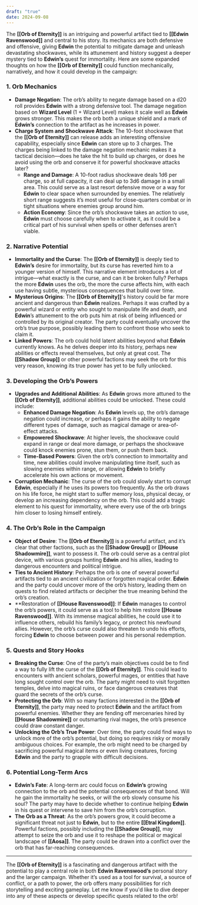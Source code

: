 ```yaml
---
draft: "true"
date: 2024-09-08
---
```



The **[[Orb of Eternity]]** is an intriguing and powerful artifact tied to **[[Edwin Ravenswood]]** and central to his story. Its mechanics are both defensive and offensive, giving **Edwin** the potential to mitigate damage and unleash devastating shockwaves, while its attunement and history suggest a deeper mystery tied to **Edwin’s** quest for immortality. Here are some expanded thoughts on how the **[[Orb of Eternity]]** could function mechanically, narratively, and how it could develop in the campaign:

### 1. **Orb Mechanics**
   - **Damage Negation**: The orb’s ability to negate damage based on a d20 roll provides **Edwin** with a strong defensive tool. The damage negation based on **Wizard Level** (1 + Wizard Level) makes it scale well as **Edwin** grows stronger. This makes the orb both a unique shield and a mark of **Edwin’s** connection to the artifact as he increases in power.
   - **Charge System and Shockwave Attack**: The 10-foot shockwave that the **[[Orb of Eternity]]** can release adds an interesting offensive capability, especially since **Edwin** can store up to 3 charges. The charges being linked to the damage negation mechanic makes it a tactical decision—does he take the hit to build up charges, or does he avoid using the orb and conserve it for powerful shockwave attacks later?
     - **Range and Damage**: A 10-foot radius shockwave deals 1d6 per charge, so at full capacity, it can deal up to 3d6 damage in a small area. This could serve as a last resort defensive move or a way for **Edwin** to clear space when surrounded by enemies. The relatively short range suggests it’s most useful for close-quarters combat or in tight situations where enemies group around him.
     - **Action Economy**: Since the orb’s shockwave takes an action to use, **Edwin** must choose carefully when to activate it, as it could be a critical part of his survival when spells or other defenses aren’t viable.

### 2. **Narrative Potential**
   - **Immortality and the Curse**: The **[[Orb of Eternity]]** is deeply tied to **Edwin’s** desire for immortality, but its curse has reverted him to a younger version of himself. This narrative element introduces a lot of intrigue—what exactly is the curse, and can it be broken fully? Perhaps the more **Edwin** uses the orb, the more the curse affects him, with each use having subtle, mysterious consequences that build over time.
   - **Mysterious Origins**: The **[[Orb of Eternity]]**'s history could be far more ancient and dangerous than **Edwin** realizes. Perhaps it was crafted by a powerful wizard or entity who sought to manipulate life and death, and **Edwin**’s attunement to the orb puts him at risk of being influenced or controlled by its original creator. The party could eventually uncover the orb’s true purpose, possibly leading them to confront those who seek to claim it.
   - **Linked Powers**: The orb could hold latent abilities beyond what **Edwin** currently knows. As he delves deeper into its history, perhaps new abilities or effects reveal themselves, but only at great cost. The **[[Shadow Group]]** or other powerful factions may seek the orb for this very reason, knowing its true power has yet to be fully unlocked.

### 3. **Developing the Orb’s Powers**
   - **Upgrades and Additional Abilities**: As **Edwin** grows more attuned to the **[[Orb of Eternity]]**, additional abilities could be unlocked. These could include:
     - **Enhanced Damage Negation**: As **Edwin** levels up, the orb’s damage negation could increase, or perhaps it gains the ability to negate different types of damage, such as magical damage or area-of-effect attacks.
     - **Empowered Shockwave**: At higher levels, the shockwave could expand in range or deal more damage, or perhaps the shockwave could knock enemies prone, stun them, or push them back.
     - **Time-Based Powers**: Given the orb’s connection to immortality and time, new abilities could involve manipulating time itself, such as slowing enemies within range, or allowing **Edwin** to briefly accelerate his own actions or movement.
   - **Corruption Mechanic**: The curse of the orb could slowly start to corrupt **Edwin**, especially if he uses its powers too frequently. As the orb draws on his life force, he might start to suffer memory loss, physical decay, or develop an increasing dependency on the orb. This could add a tragic element to his quest for immortality, where every use of the orb brings him closer to losing himself entirely.

### 4. **The Orb’s Role in the Campaign**
   - **Object of Desire**: The **[[Orb of Eternity]]** is a powerful artifact, and it’s clear that other factions, such as the **[[Shadow Group]]** or **[[House Shadowmire]]**, want to possess it. The orb could serve as a central plot device, with various groups hunting **Edwin** and his allies, leading to dangerous encounters and political intrigue.
   - **Ties to Ancient History**: Perhaps the orb is one of several powerful artifacts tied to an ancient civilization or forgotten magical order. **Edwin** and the party could uncover more of the orb’s history, leading them on quests to find related artifacts or decipher the true meaning behind the orb’s creation.
   - **Restoration of **[[House Ravenswood]]**: If **Edwin** manages to control the orb’s powers, it could serve as a tool to help him restore **[[House Ravenswood]]**. With its immense magical abilities, he could use it to influence others, rebuild his family’s legacy, or protect his newfound allies. However, the orb’s curse could also threaten to undo his efforts, forcing **Edwin** to choose between power and his personal redemption.

### 5. **Quests and Story Hooks**
   - **Breaking the Curse**: One of the party’s main objectives could be to find a way to fully lift the curse of the **[[Orb of Eternity]]**. This could lead to encounters with ancient scholars, powerful mages, or entities that have long sought control over the orb. The party might need to visit forgotten temples, delve into magical ruins, or face dangerous creatures that guard the secrets of the orb’s curse.
   - **Protecting the Orb**: With so many factions interested in the **[[Orb of Eternity]]**, the party may need to protect **Edwin** and the artifact from powerful enemies. Whether they are fending off mercenaries hired by **[[House Shadowmire]]** or outsmarting rival mages, the orb’s presence could draw constant danger.
   - **Unlocking the Orb’s True Power**: Over time, the party could find ways to unlock more of the orb’s potential, but doing so requires risky or morally ambiguous choices. For example, the orb might need to be charged by sacrificing powerful magical items or even living creatures, forcing **Edwin** and the party to grapple with difficult decisions.

### 6. **Potential Long-Term Arcs**
   - **Edwin’s Fate**: A long-term arc could focus on **Edwin’s** growing connection to the orb and the potential consequences of that bond. Will he gain the immortality he seeks, or will the orb slowly consume his soul? The party may have to decide whether to continue helping **Edwin** in his quest or intervene to save him from the orb’s corruption.
   - **The Orb as a Threat**: As the orb’s powers grow, it could become a significant threat not just to **Edwin**, but to the entire **[[Etral Kingdom]]**. Powerful factions, possibly including the **[[Shadow Group]]**, may attempt to seize the orb and use it to reshape the political or magical landscape of **[[Aosa]]**. The party could be drawn into a conflict over the orb that has far-reaching consequences.

---

The **[[Orb of Eternity]]** is a fascinating and dangerous artifact with the potential to play a central role in both **Edwin Ravenswood’s** personal story and the larger campaign. Whether it’s used as a tool for survival, a source of conflict, or a path to power, the orb offers many possibilities for rich storytelling and exciting gameplay. Let me know if you'd like to dive deeper into any of these aspects or develop specific quests related to the orb!